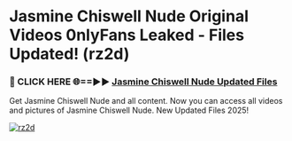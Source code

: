 # Jasmine Chiswell Nude Original Videos 0nlyFans Leaked - Files Updated! (rz2d)

<h3>🔴 CLICK HERE 🌐==►► <a href="https://tinyurl.com/yc6ubb5a" rel="nofollow">Jasmine Chiswell Nude Updated Files</a></h3>

Get Jasmine Chiswell Nude and all content. Now you can access all videos and pictures of Jasmine Chiswell Nude. New Updated Files 2025!

[![rz2d](https://i.imgur.com/7eu0CRL.gif)](https://tinyurl.com/yc6ubb5a)
